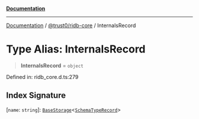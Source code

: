 [**Documentation**](../../../README.md)

***

[Documentation](../../../README.md) / [@trust0/ridb-core](../README.md) / InternalsRecord

# Type Alias: InternalsRecord

> **InternalsRecord** = `object`

Defined in: ridb\_core.d.ts:279

## Index Signature

\[`name`: `string`\]: [`BaseStorage`](../classes/BaseStorage.md)\<[`SchemaTypeRecord`](SchemaTypeRecord.md)\>
